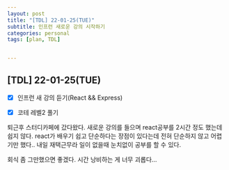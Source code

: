 ```yaml
---
layout: post
title: "[TDL] 22-01-25(TUE)"
subtitle: 인프런 새로운 강의 시작하기
categories: personal
tags: [plan, TDL]


---
```




## [TDL] 22-01-25(TUE)

- [x] 인프런 새 강의 듣기(React && Express)
- [x] 코테 레벨2 풀기


퇴근후 스터디카페에 갔다왔다. 새로운 강의를 들으며 react공부를 2시간 정도 했는데 쉽지 않다. react가 배우기 쉽고 단순하다는 장점이 있다는데 전혀 단순하지 않고 어렵기만 했다.. 내일 재택근무라 일이 없을때 눈치없이 공부를 할 수 있다.

회식 좀 그만했으면 좋겠다. 시간 낭비하는 게 너무 괴롭다...